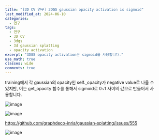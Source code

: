 ```yaml
---
title: "[3D CV 연구] 3DGS gaussian opacity activation is sigmoid"
last_modified_at: 2024-06-10
categories:
  - 연구
tags:
  - 연구
  - 3D CV
  - 3dgs
  - 3d gaussian splatting
  - opacity activation
excerpt: "3DGS opacity activation은 sigmoid를 사용합니다."
use_math: true
classes: wide
comments: true
---
```


training에서 각 gaussian의 opacity인 self._opacity가 negative value로 나올 수 있지만, 이는 get_opacity 함수를 통해서 sigmoid로 0~1 사이의 값으로 만들어서 사용합니다.

![image](https://github.com/sandokim/sandokim.github.io/assets/74639652/17d067c5-1078-4ac5-9580-423a164e4af0)

![image](https://github.com/sandokim/sandokim.github.io/assets/74639652/92f25ff7-7459-4c7b-a73c-3f62ad57e468)

https://github.com/graphdeco-inria/gaussian-splatting/issues/555

![image](https://github.com/sandokim/sandokim.github.io/assets/74639652/be85c5c0-3cc3-4ef3-ad91-928131682a3d)


